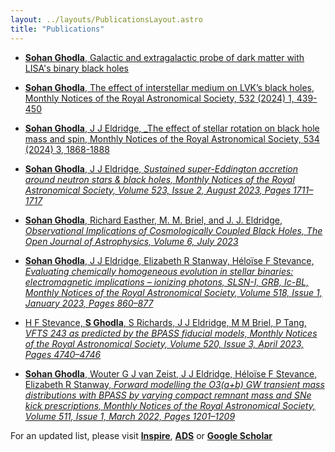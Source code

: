 ```yaml
---
layout: ../layouts/PublicationsLayout.astro
title: "Publications"
---
```


- [<b class="text-skin-accent">Sohan Ghodla</b>, Galactic and extragalactic probe of dark matter with LISA's binary black holes](https://arxiv.org/abs/2410.15562)

- [<b class="text-skin-accent">Sohan Ghodla</b>, The effect of interstellar medium on LVK’s black holes, Monthly Notices of the Royal Astronomical Society, 532 (2024) 1, 439-450 ](https://arxiv.org/abs/2410.15562)

- [<b class="text-skin-accent">Sohan Ghodla</b>, J J Eldridge, _The effect of stellar rotation on black hole mass and spin, Monthly Notices of the Royal Astronomical Society, 534 (2024) 3, 1868-1888](https://arxiv.org/abs/2312.10400)

- [<b class="text-skin-accent">Sohan Ghodla</b>, J J Eldridge, _Sustained super-Eddington accretion around neutron stars & black holes, Monthly Notices of the Royal Astronomical Society, Volume 523, Issue 2, August 2023, Pages 1711–1717_](https://doi.org/10.1093/mnras/stad1558)

- [<b class="text-skin-accent">Sohan Ghodla</b>, Richard Easther, M. M. Briel, and J. J. Eldridge, _Observational Implications of Cosmologically Coupled Black Holes, The Open Journal of Astrophysics, Volume 6, July 2023_](https://doi.org/10.21105/astro.2306.08199)

- [<b class="text-skin-accent">Sohan Ghodla</b>, J J Eldridge, Elizabeth R Stanway, Héloïse F Stevance, _Evaluating chemically homogeneous evolution in stellar binaries: electromagnetic implications – ionizing photons, SLSN-I, GRB, Ic-BL, Monthly Notices of the Royal Astronomical Society, Volume 518, Issue 1, January 2023, Pages 860–877_](https://doi.org/10.1093/mnras/stac3177)

- [H F Stevance, <b class="text-skin-accent">S Ghodla</b>, S Richards, J J Eldridge, M M Briel, P Tang, _VFTS 243 as predicted by the BPASS fiducial models, Monthly Notices of the Royal Astronomical Society, Volume 520, Issue 3, April 2023, Pages 4740–4746_](https://doi.org/10.1093/mnras/stad362)

- [<b class="text-skin-accent">Sohan Ghodla</b>, Wouter G J van Zeist, J J Eldridge, Héloïse F Stevance, Elizabeth R Stanway, _Forward modelling the O3(a+b) GW transient mass distributions with BPASS by varying compact remnant mass and SNe kick prescriptions, Monthly Notices of the Royal Astronomical Society, Volume 511, Issue 1, March 2022, Pages 1201–1209_](https://doi.org/10.1093/mnras/stac120)

For an updated list, please visit [**Inspire**](https://inspirehep.net/authors/2046230), [**ADS**](https://ui.adsabs.harvard.edu/search/q=author%3A%22Ghodla%2C%20Sohan%22&sort=date%20desc%2C%20bibcode%20desc&p_=0) or [**Google Scholar**](https://scholar.google.com/citations?user=K62YvBgAAAAJ&hl=en)
